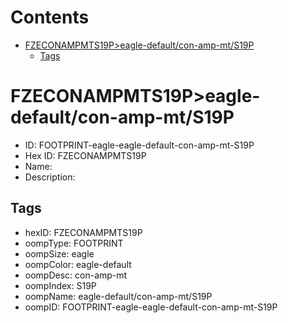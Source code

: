 



Contents
========

* [FZECONAMPMTS19P>eagle-default/con-amp-mt/S19P](#fzeconampmts19peagle-defaultcon-amp-mts19p)
	* [Tags](#tags)

# FZECONAMPMTS19P>eagle-default/con-amp-mt/S19P

- ID: FOOTPRINT-eagle-eagle-default-con-amp-mt-S19P
- Hex ID: FZECONAMPMTS19P
- Name: 
- Description: 

## Tags

- hexID: FZECONAMPMTS19P
- oompType: FOOTPRINT
- oompSize: eagle
- oompColor: eagle-default
- oompDesc: con-amp-mt
- oompIndex: S19P
- oompName: eagle-default/con-amp-mt/S19P
- oompID: FOOTPRINT-eagle-eagle-default-con-amp-mt-S19P
